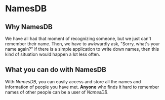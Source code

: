 # NamesDB

## Why NamesDB

We have all had that moment of recognizing someone, 
but we just can't remember their name. Then,
we have to awkwardly ask, "Sorry, what's your name again?" 
If there is a simple application to write down names, then this
kind of situation would happen a lot less often.

## What you can do with NamesDB

With *NamesDB*, you can easily access and store all the names and 
information of people you have met. 
**Anyone** who finds it hard to remember names of other
people can be a user of *NamesDB*.